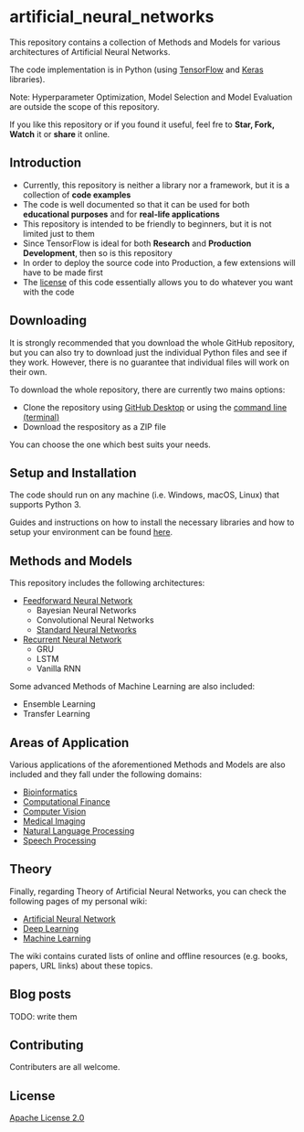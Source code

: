 # artificial_neural_networks
This repository contains a collection of Methods and Models for various architectures of Artificial Neural Networks.

The code implementation is in Python (using [TensorFlow]() and [Keras]() libraries).

Note: Hyperparameter Optimization, Model Selection and Model Evaluation are outside the scope of this repository.

If you like this repository or if you found it useful, feel fre to __Star, Fork, Watch__ it or __share__ it online.

## Introduction

* Currently, this repository is neither a library nor a framework, but it is a collection of __code examples__
* The code is well documented so that it can be used for both __educational purposes__ and for __real-life applications__
* This repository is intended to be friendly to beginners, but it is not limited just to them
* Since TensorFlow is ideal for both __Research__ and __Production Development__, then so is this repository
* In order to deploy the source code into Production, a few extensions will have to be made first
* The [license](LICENSE) of this code essentially allows you to do whatever you want with the code

## Downloading
It is strongly recommended that you download the whole GitHub repository, but you can also try to download just the individual Python files and see if they work. However, there is no guarantee that individual files will work on their own.

To download the whole repository, there are currently two mains options:
* Clone the repository using [GitHub Desktop](https://desktop.github.com/) or using the [command line (terminal)](https://help.github.com/articles/cloning-a-repository/)
* Download the respository as a ZIP file

You can choose the one which best suits your needs.

## Setup and Installation
The code should run on any machine (i.e. Windows, macOS, Linux) that supports Python 3.

Guides and instructions on how to install the necessary libraries and how to setup your environment can be found [here](setup/README.md).

## Methods and Models
This repository includes the following architectures:

- [Feedforward Neural Network](code/architectures/feedforward_neural_networks)
  - Bayesian Neural Networks
  - Convolutional Neural Networks
  - [Standard Neural Networks](code/architectures/feedforward_neural_networks/standard_neural_networks)
- [Recurrent Neural Network](code/architectures/recurrent_neural_networks)
  - GRU
  - LSTM
  - Vanilla RNN

Some advanced Methods of Machine Learning are also included:

- Ensemble Learning
- Transfer Learning

## Areas of Application
Various applications of the aforementioned Methods and Models are also included and they fall under the following domains:

- [Bioinformatics](code/applications/bioinformatics)
- [Computational Finance](code/applications/computational_finance)
- [Computer Vision](code/applications/computer_vision)
- [Medical Imaging](code/applications/medical_imaging)
- [Natural Language Processing](code/applications/natural_language_processing)
- [Speech Processing](code/applications/speech_processing)

## Theory
Finally, regarding Theory of Artificial Neural Networks, you can check the following pages of my personal wiki:

- [Artificial Neural Network](https://wiki.kourouklides.com/wiki/Artificial_Neural_Network)
- [Deep Learning](https://wiki.kourouklides.com/wiki/Deep_Learning)
- [Machine Learning](https://wiki.kourouklides.com/wiki/Machine_Learning)

The wiki contains curated lists of online and offline resources (e.g. books, papers, URL links) about these topics.

## Blog posts

TODO: write them

## Contributing

Contributers are all welcome.

## License

[Apache License 2.0](LICENSE)

